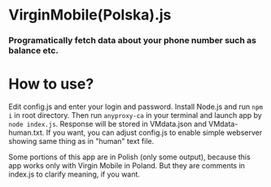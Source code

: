 # VirginMobile(Polska).js

### Programatically fetch data about your phone number such as balance etc.

# How to use?

Edit config.js and enter your login and password. Install Node.js and run `npm i` in root directory. Then
run `anyproxy-ca` in your terminal and launch app by `node index.js`. Response will be stored in VMdata.json and VMdata-human.txt.
If you want, you can adjust config.js to enable simple webserver showing same thing as in "human" text file.

Some portions of this app are in Polish (only some output), because this app works only with Virgin Mobile in Poland. But they are comments in index.js to clarify meaning, if you want.